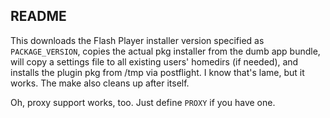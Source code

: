 README
------

This downloads the Flash Player installer version specified as `PACKAGE_VERSION`, copies the actual pkg installer from the dumb app bundle, will copy a settings file to all existing users' homedirs (if needed), and installs the plugin pkg from /tmp via postflight. I know that's lame, but it works. The make also cleans up after itself.

Oh, proxy support works, too. Just define `PROXY` if you have one.